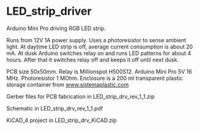 # LED_strip_driver
Arduino Mini Pro driving RGB LED strip. 

Runs from 12V 1A power supply. Uses a photoresistor to sense ambient light. At daytime LED strip is off, average current consumption is about 20 mA. At dusk Arduino switches relay on and runs LED patterns for about 4 hours. After that it switches relay off and keeps it off until next dusk. 

PCB size 50x50mm. Relay is Millionspot H500S12. Arduino Mini Pro 5V 16 MHz. Photoresistor 1 MOhm. Enclosure is a 200 ml transparent plastic storage container from www.sistemaplastic.com

Gerber files for PCB fabrication in LED_strip_drv_rev_1_1.zip

Schematic in LED_strip_drv_rev_1_1.pdf

KiCAD_4 project in LED_strip_drv_KiCAD.zip
